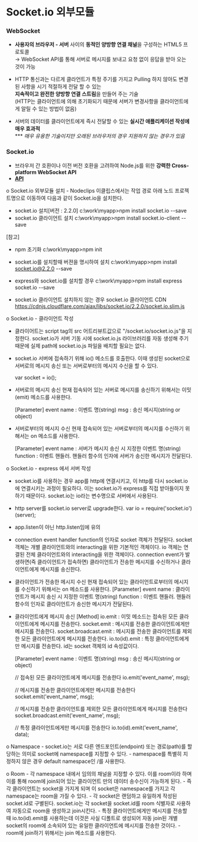 # Socket.io 외부모듈

### WebSocket
   - **사용자의 브라우저 - 서버** 사이의 **동적인 양방향 연결 채널**을 구성하는 HTML5 프로토콜   
     → WebSocket API를 통해 서버로 메시지를 보내고 요청 없이 응답을 받아 오는 것이 가능
   
   -  HTTP 통신과는 다르게 클라언트가 특정 주기를 가지고 Pulling 하지 않아도 변경 된 사항을 시기 적절하게 전달 할 수 있는    
      **지속적이고 완전한 양방향 연결 스트림**을 만들어 주는 기술   
      (HTTP는 클라이언트에 의해 초기화되기 때문에 서버가 변경사항을 클라이언트에게 알릴 수 있는 방법이 없음)
      
   - 서버의 데이터를 클라이언트에게 즉시 전달할 수 있는 **실시간 애플리케이션 작성에 매우 효과적**   
     *** *매우 유용한 기술이지만 오래된 브라우저의 경우 지원하지 않는 경우가 있음*

### Socket.io
   - 브라우저 간 호환이나 이전 버전 호환을 고려하여 Node.js를 위한 **강력한 Cross-platform WebSocket API**
   - [**API**](https://socket.io/docs/)


 ο Socket.io 외부모듈 설치 - Nodeclips
   이클립스에서는 작업 경로 아래 노드 프로젝트명으로 이동하여 다음과 같이 Socket.io을 설치한다.

   - socket.io 설치[버전 : 2.2.0]
      c:\work\myapp>npm install socket.io --save
   - socket.io 클라이언트 설치
      c:\work\myapp>npm install socket.io-client --save 

   [참고]
   - npm 초기화
      c:\work\myapp>npm init

   - socket.io를 설치할때 버젼을 명시하여 설치
     c:\work\myapp>npm install socket.io@2.2.0 --save

   - express와 socket.io를 설치할 경우
     c:\work\myapp>npm install express socket.io --save

   - socket.io 클라이언트 설치하지 않는 경우 socket.io 클라이언트 CDN
     https://cdnjs.cloudflare.com/ajax/libs/socket.io/2.2.0/socket.io.slim.js

	 
 ο Socket.io - 클라이언트 작성
   - 클라이어트는 script tag의 src 어트리뷰트값으로 "/socket.io/socket.io.js"을 지정한다. socket.io가 서버 기동 시에 socket.io.js 라이브러리를 자동 생성해 주기 때문에 실제 path에 socket.io.js 파일을 배치할 필요는 없다.

  - socket.io 서버에 접속하기 위해 io() 메소드를 호출한다.
    이때 생성된 socket으로 서버로의 메시지 송신 또는 서버로부터의 메시지 수신을 할 수 있다.

     var socket = io();

  - 서버로의 메시지 송신
    현재 접속되어 있는 서버로 메시지를 송신하기 위해서는 이밋(emit) 메소드를 사용한다.

    [Parameter]
       event name : 이벤트 명(string)
       msg : 송신 메시지(string or object)

  - 서버로부터의 메시지 수신
    현재 접속되어 있는 서버로부터의 메시지를 수신하기 위해서는 on 메소드를 사용한다.

    [Parameter]
        event name : 서버가 메시지 송신 시 지정한 이벤트 명(string)
        function : 이벤트 핸들러. 핸들러 함수의 인자에 서버가 송신한 메시지가 전달된다.


 ο Socket.io - express 에서 서버 작성
   - socket.io를 사용하는 경우 app를 http에 연결시키고, 이 http를 다시 socket.io에 연결시키는 과정이 필요하다. 이는 socket.io가 express를 직접 받아들이지 못하기 때문이다. socket.io는 io라는 변수명으로 서버에서 사용된다.

  - http server를 socket.io server로 upgrade한다.
    var io = require('socket.io')(server);

  - app.listen이 아닌 http.listen임에 유의

  - connection event handler function의 인자로 socket 객체가 전달된다. socket 객체는 개별 클라이언트와의 interacting을 위한 기본적인 객체이다. io 객체는 연결된 전체 클라이언트와의 interacting을 위한 객체이다.
    connection event가 발생하면(즉 클라이언트가 접속하면) 클라이언트가 전송한 메시지를 수신하거나 클라이언트에게 메시지를 송신한다.

  - 클라이언트가 전송한 메시지 수신
    현재 접속되어 있는 클라이언트로부터의 메시지를 수신하기 위해서는 on 메소드를 사용한다.
    [Parameter]
       event name : 클라이언트가 메시지 송신 시 지정한 이벤트 명(string)
       function : 이벤트 핸들러. 핸들러 함수의 인자로 클라이언트가 송신한 메시지가 전달된다.

  - 클라이언트에게 메시지 송신
    [Method]
       io.emit : 이밋 메소드는 접속된 모든 클라이언트에게 메시지를 전송한다.
       socket.emit : 메시지를 전송한 클라이언트에게만 메시지를 전송한다.
       socket.broadcast.emit : 메시지를 전송한 클라이언트를 제외한 모든 클라이언트에게 메시지를 전송한다.
       io.to(id).emit : 특정 클라이언트에게만 메시지를 전송한다. id는 socket 객체의 id 속성값이다.

    [Parameter]
       event name : 이벤트 명(string)
       msg : 송신 메시지(string or object)

    // 접속된 모든 클라이언트에게 메시지를 전송한다
    io.emit('event_name', msg);

    // 메시지를 전송한 클라이언트에게만 메시지를 전송한다
    socket.emit('event_name', msg);

    // 메시지를 전송한 클라이언트를 제외한 모든 클라이언트에게 메시지를 전송한다
    socket.broadcast.emit('event_name', msg);

    // 특정 클라이언트에게만 메시지를 전송한다
    io.to(id).emit('event_name', data);

	
 ο Namespace
    - socket.io는 서로 다른 엔드포인트(endpoint) 또는 경로(path)를 할당하는 의미로 socket에 namespace를 지정할 수 있다.
    - namespace를 특별히 지정하지 않은 경우 default namespace인 /를 사용한다.


 ο Room
    - 각 namespace 내에서 임의의 채널을 지정할 수 있다. 이를 room이라 하며 이를 통해 room에 join되어 있는 클라이언트 만의 데이터 송수신이 가능하게 된다.
    - 즉 각 클라이언트는 socket을 가지게 되며 이 socket은 namespace를 가지고 각 namespace는 room을 가질 수 있다.
    - 각 socket은 랜덤하고 유일하게 작성된 socket.id로 구별된다. socket.io는 각 socket을 socket.id를 room 식별자로 사용하여 자동으로 room을 생성하고 join시킨다.
    - 특정 클라이언트에게만 메시지를 전송할 때 io.to(id).emit를 사용하는데 이것은 사실 디폴트로 생성되어 자동 join된 개별 socket의 room에 소속되어 있는 유일한 클라이언트에 메시지를 전송한 것이다.
    - room에 join하기 위해서는 join 메소드를 사용한다.
